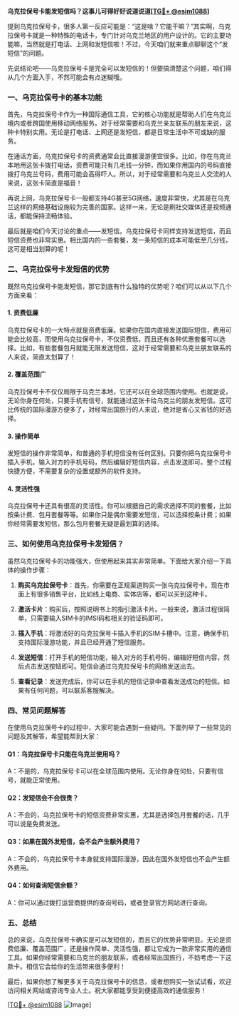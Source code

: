 **乌克拉保号卡能发短信吗？这事儿可得好好说道说道[[TG💪+ @esim1088](https://t.me/s/esim1088)]**

提到乌克拉保号卡，很多人第一反应可能是：“这是啥？它能干嘛？”其实啊，乌克拉保号卡就是一种特殊的电话卡，专门针对乌克兰地区的用户设计的。它的主要功能嘛，当然就是打电话、上网和发短信啦！不过，今天咱们就来重点聊聊这个“发短信”的问题。

先说结论吧——乌克拉保号卡是完全可以发短信的！但要搞清楚这个问题，咱们得从几个方面入手，不然可能会有点迷糊哦。

### 一、乌克拉保号卡的基本功能

首先，乌克拉保号卡作为一种国际通信工具，它的核心功能就是帮助人们在乌克兰境内或者跨国使用移动网络服务。对于经常需要和乌克兰亲友联系的朋友来说，这种卡特别实用。无论是打电话、上网还是发短信，都是日常生活中不可或缺的服务。

在通话方面，乌克拉保号卡的资费通常会比直接漫游便宜很多。比如，你在乌克兰本地用这张卡拨打电话，资费可能只有几毛钱一分钟，而如果你用国内的号码直接拨打乌克兰号码，费用可能会高得吓人。所以，对于经常需要和乌克兰人交流的人来说，这张卡简直是福音！

再说上网，乌克拉保号卡一般都支持4G甚至5G网络，速度非常快，尤其是在乌克兰这样的网络基础设施较为完善的国家。这样一来，无论是刷社交媒体还是视频通话，都能保持流畅体验。

最后就是咱们今天讨论的重点——发短信。乌克拉保号卡同样支持发送短信，而且短信资费也非常实惠。相比国内的一些套餐，发一条短信的成本可能低至几分钱，这可是相当划算的呢！

### 二、乌克拉保号卡发短信的优势

既然乌克拉保号卡能发短信，那它到底有什么独特的优势呢？咱们可以从以下几个方面来看：

#### 1. **资费低廉**
乌克拉保号卡的一大特点就是资费低廉。如果你在国内直接发送国际短信，费用可能会比较高，而使用乌克拉保号卡，不仅资费低，而且还有各种优惠套餐可以选择。比如，有些套餐包月就能无限发送短信，这对于经常需要和乌克兰朋友联系的人来说，简直太划算了！

#### 2. **覆盖范围广**
乌克拉保号卡不仅仅局限于乌克兰本地，它还可以在全球范围内使用。也就是说，无论你身在何处，只要手机有信号，就能通过这张卡给乌克兰的朋友发短信。这可比传统的国际漫游方便多了，对经常出国旅行的人来说，绝对是省心又省钱的好选择。

#### 3. **操作简单**
发短信的操作非常简单，和普通的手机短信没有任何区别。只要你把乌克拉保号卡插入手机，输入对方的手机号码，然后编辑好短信内容，点击发送即可。整个过程快捷方便，不需要复杂的设置或额外的软件支持。

#### 4. **灵活性强**
乌克拉保号卡还具有很高的灵活性。你可以根据自己的需求选择不同的套餐，比如按条计费、包月套餐等等。如果你只是偶尔需要发短信，可以选择按条计费；如果你经常需要发短信，那么包月套餐无疑是最划算的选择。

### 三、如何使用乌克拉保号卡发短信？

虽然乌克拉保号卡的功能强大，但使用起来其实非常简单。下面给大家介绍一下具体的操作步骤：

1. **购买乌克拉保号卡**：首先，你需要在正规渠道购买一张乌克拉保号卡。现在市面上有很多销售平台，比如线上电商、实体店等，都可以买到这种卡。
   
2. **激活卡片**：购买后，按照说明书上的指引激活卡片。一般来说，激活过程很简单，只需要输入SIM卡的IMSI码和相关的验证码即可。

3. **插入手机**：将激活好的乌克拉保号卡插入手机的SIM卡槽中。注意，确保手机支持国际漫游功能，并且已经开通了短信服务。

4. **发送短信**：打开手机的短信功能，输入对方的手机号码，编辑好短信内容，然后点击发送按钮即可。短信会通过乌克拉保号卡的网络发送出去。

5. **查看记录**：发送完成后，你可以在手机的短信记录中查看发送成功的短信。如果有任何问题，可以联系客服解决。

### 四、常见问题解答

在使用乌克拉保号卡的过程中，大家可能会遇到一些疑问。下面列举了一些常见的问题及其解答，希望能帮到大家：

#### Q1：乌克拉保号卡只能在乌克兰使用吗？
A：不是的，乌克拉保号卡可以在全球范围内使用。无论你身在何处，只要有信号，就能正常使用。

#### Q2：发短信会不会很贵？
A：不会的，乌克拉保号卡的短信资费非常实惠，尤其是选择包月套餐的话，几乎可以说是免费发送。

#### Q3：如果在国外发短信，会不会产生额外费用？
A：不会的，乌克拉保号卡本身就支持国际漫游，因此在国外发短信也不会产生额外费用。

#### Q4：如何查询短信余额？
A：你可以通过拨打运营商提供的查询号码，或者登录官方网站进行查询。

### 五、总结

总的来说，乌克拉保号卡确实是可以发短信的，而且它的优势非常明显。无论是资费低廉、覆盖范围广，还是操作简单、灵活性强，都让它成为一款非常实用的通信工具。如果你经常需要和乌克兰的朋友联系，或者经常出国旅行，不妨考虑一下这款卡。相信它会给你的生活带来很多便利！

最后，如果你想了解更多关于乌克拉保号卡的信息，或者想购买一张试试看，欢迎访问相关网站或咨询专业人士。祝大家都能享受到便捷高效的通信服务！

[[TG💪+ @esim1088](https://t.me/s/esim1088) ![Image](https://i.postimg.cc/4NQfJmqS/Snipaste-2025-05-13-00-14-12.png)]